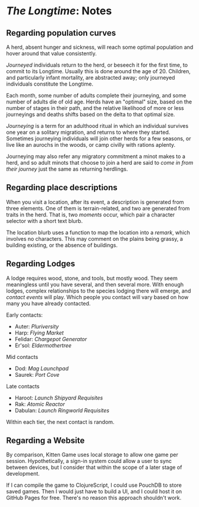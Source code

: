 # *The Longtime*: Notes

## Regarding population curves

A herd, absent hunger and sickness, will reach some optimal population and hover around that value consistently.

*Journeyed* individuals return to the herd, or beseech it for the first time, to commit to its Longtime. Usually this is done around the age of 20. Children, and particularly infant mortality, are abstracted away; only journeyed individuals constitute the Longtime.

Each month, some number of adults complete their journeying, and some number of adults die of old age. Herds have an "optimal" size, based on the number of stages in their path, and the relative likelihood of more or less journeyings and deaths shifts based on the delta to that optimal size.

*Journeying* is a term for an adulthood ritual in which an individual survives one year on a solitary migration, and returns to where they started. Sometimes journeying individuals will join other herds for a few seasons, or live like an aurochs in the woods, or camp civilly with rations aplenty.

Journeying may also refer any migratory commitment a minot makes to a herd, and so adult minots that choose to join a herd are said to *come in from their journey* just the same as returning herdlings.

## Regarding place descriptions

When you visit a location, after its event, a description is generated from three elements. One of them is terrain-related, and two are generated from traits in the herd. That is, two *moments* occur, which pair a character selector with a short text blurb.

The location blurb uses a function to map the location into a *remark*, which involves no characters. This may comment on the plains being grassy, a building existing, or the absence of buildings.

## Regarding Lodges

A lodge requires wood, stone, and tools, but mostly wood. They seem meaningless until you have several, and then several more. With enough lodges, complex relationships to the species lodging there will emerge, and *contact events* will play. Which people you contact will vary based on how many you have already contacted.

Early contacts:

- Auter: *Pluriversity*
- Harp: *Flying Market*
- Felidar: *Chargepot Generator*
- Er'sol: *Eldermothertree*

Mid contacts

- Dod: *Mag Launchpad*
- Saurek: *Port Cove*

Late contacts

- Haroot: *Launch Shipyard Requisites*
- Rak: *Atomic Reactor*
- Dabulan: *Launch Ringworld Requisites*

Within each tier, the next contact is random.

## Regarding a Website

By comparison, Kitten Game uses local storage to allow one game per session. Hypothetically, a sign-in system could allow a user to sync between devices, but I consider that within the scope of a later stage of development.

If I can compile the game to ClojureScript, I could use PouchDB to store saved games. Then I would just have to build a UI, and I could host it on GitHub Pages for free. There's no reason this approach shouldn't work.
